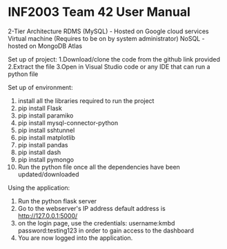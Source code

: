 # INF2003 Team 42 User Manual
2-Tier Architecture
RDMS (MySQL) - Hosted on Google cloud services Virtual machine (Requires to be on by system administrator)
NoSQL - hosted on MongoDB Atlas

Set up of project:
1.Download/clone the code from the github link provided
2.Extract the file
3.Open in Visual Studio code or any IDE that can run a python file

Set up of environment:
1. install all the libraries required to run the project
2. pip install Flask
3. pip install paramiko
4. pip install mysql-connector-python
5. pip install sshtunnel
6. pip install matplotlib
7. pip install pandas
8. pip install dash
9. pip install pymongo
10. Run the python file once all the dependencies have been updated/downloaded

Using the application:
1. Run the python flask server
2. Go to the webserver's IP address default address is http://127.0.0.1:5000/
3. on the login page, use the credentials:
	username:kmbd
	password:testing123
in order to gain access to the dashboard
4. You are now logged into the application.

